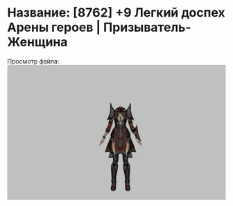 # Название: [8762] +9 Легкий доспех Арены героев | Призыватель-Женщина

Просмотр файла:
![p090031.png](p090031.png)